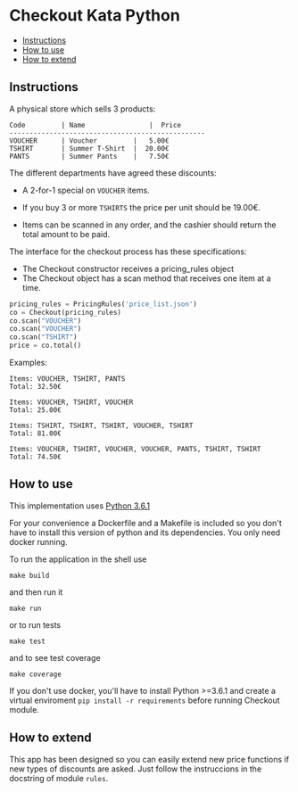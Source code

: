# Checkout Kata Python

- [Instructions](#instructions)
- [How to use](#how-to-use)
- [How to extend](#how-to-extend)

## Instructions

A physical store which sells 3 products:

``` 
Code         | Name                |  Price
-------------------------------------------------
VOUCHER      | Voucher         |   5.00€
TSHIRT       | Summer T-Shirt  |  20.00€
PANTS        | Summer Pants    |   7.50€
```

The different departments have agreed these discounts:

 * A 2-for-1 special on `VOUCHER` items.

 * If you buy 3 or more `TSHIRTS` the price per unit should be 19.00€.
  
 * Items can be scanned in any order, and the cashier should return the total amount to be paid.
 
The interface for the checkout process has these specifications:
 * The Checkout constructor receives a pricing_rules object
 * The Checkout object has a scan method that receives one item at a time.

```python
pricing_rules = PricingRules('price_list.json')
co = Checkout(pricing_rules)
co.scan("VOUCHER")
co.scan("VOUCHER")
co.scan("TSHIRT")
price = co.total()
```

Examples:

    Items: VOUCHER, TSHIRT, PANTS
    Total: 32.50€

    Items: VOUCHER, TSHIRT, VOUCHER
    Total: 25.00€

    Items: TSHIRT, TSHIRT, TSHIRT, VOUCHER, TSHIRT
    Total: 81.00€

    Items: VOUCHER, TSHIRT, VOUCHER, VOUCHER, PANTS, TSHIRT, TSHIRT
    Total: 74.50€

## How to use

This implementation uses [Python 3.6.1](https://www.python.org/)

For your convenience a Dockerfile and a Makefile is included so you don't have to install this version of python and its dependencies. You only need docker running.

To run the application in the shell use 

`make build`

and then run it  

`make run`

or to run tests

`make test`

and to see test coverage

`make coverage`

If you don't use docker, you'll have to install Python >=3.6.1 and create a virtual enviroment `pip install -r requirements` before running Checkout module.

## How to extend

This app has been designed so you can easily extend new price functions 
if new types of discounts are asked. Just follow the instruccions in the 
docstring of module `rules`.
